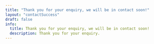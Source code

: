 ```yaml
---
title: "Thank you for your enquiry, we will be in contact soon!"
layout: "contactSuccess"
draft: false
info:
  title: Thank you for your enquiry, we will be in contact soon!
  description: Thank you for your enquiry.
---
```

